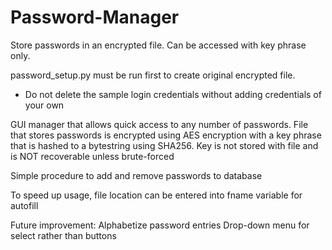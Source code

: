 # Password-Manager
Store passwords in an encrypted file.  Can be accessed with key phrase only.

password_setup.py must be run first to create original encrypted file.
  - Do not delete the sample login credentials without adding credentials of your own
  
GUI manager that allows quick access to any number of passwords.
File that stores passwords is encrypted using AES encryption with a key phrase that is
hashed to a bytestring using SHA256. Key is not stored with file and is NOT recoverable unless brute-forced

Simple procedure to add and remove passwords to database

To speed up usage, file location can be entered into fname variable for autofill

Future improvement:
Alphabetize password entries
Drop-down menu for select rather than buttons
